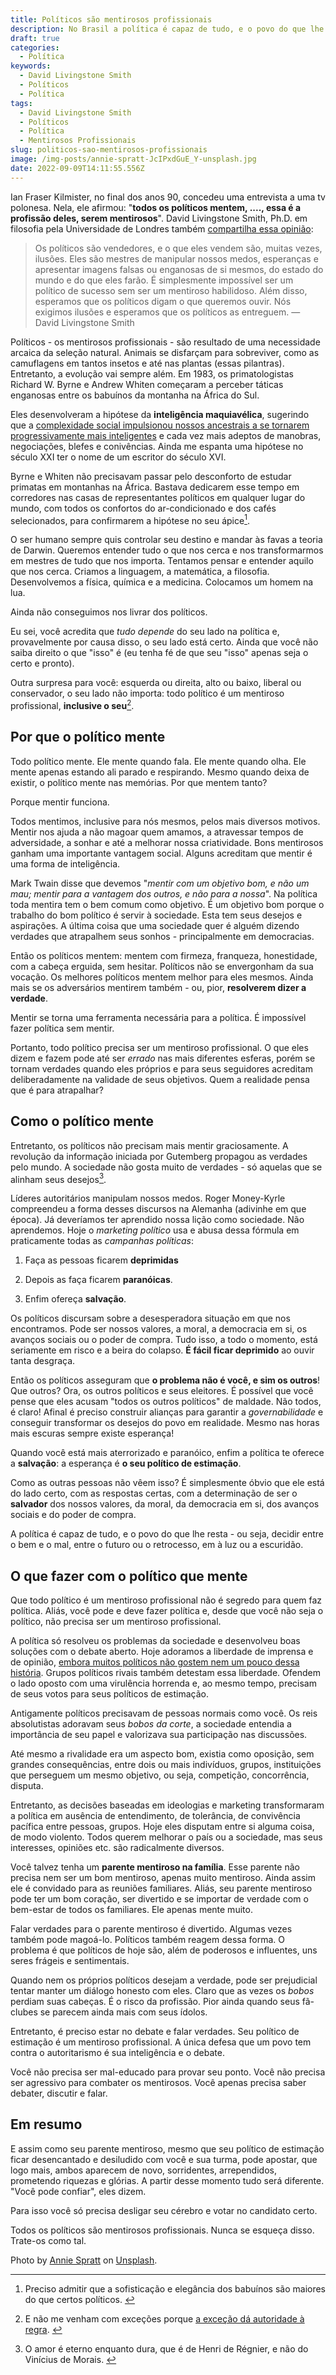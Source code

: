 ```yaml
---
title: Políticos são mentirosos profissionais
description: No Brasil a política é capaz de tudo, e o povo do que lhe resta.
draft: true
categories:
  - Política
keywords:
  - David Livingstone Smith
  - Políticos
  - Política
tags:
  - David Livingstone Smith
  - Políticos
  - Política
  - Mentirosos Profissionais
slug: politicos-sao-mentirosos-profissionais
image: /img-posts/annie-spratt-JcIPxdGuE_Y-unsplash.jpg
date: 2022-09-09T14:11:55.556Z
---
```


Ian Fraser Kilmister, no final dos anos 90, concedeu uma entrevista a uma tv polonesa. Nela, ele afirmou: "**todos os políticos mentem, ...., essa é a profissão deles, serem mentirosos**". David Livingstone Smith, Ph.D. em filosofia pela Universidade de Londres também [compartilha essa opinião](https://www.otempo.com.br/interessa/e-impossivel-ser-um-politico-de-sucesso-sem-ser-mentiroso-1.1485238?utm_source=pocket_mylist): 

>Os políticos são vendedores, e o que eles vendem são, muitas vezes, ilusões. Eles são mestres de manipular nossos medos, esperanças e apresentar imagens falsas ou enganosas de si mesmos, do estado do mundo e do que eles farão. É simplesmente impossível ser um político de sucesso sem ser um mentiroso habilidoso. Além disso, esperamos que os políticos digam o que queremos ouvir. Nós exigimos ilusões e esperamos que os políticos as entreguem. — David Livingstone Smith 

Políticos - os mentirosos profissionais - são resultado de uma necessidade arcaica da seleção natural. Animais se disfarçam para sobreviver, como as camuflagens em tantos insetos e até nas plantas (essas pilantras). Entretanto, a evolução vai sempre além. Em 1983, os primatologistas Richard W. Byrne e Andrew Whiten começaram a perceber táticas enganosas entre os babuínos da montanha na África do Sul.  

Eles desenvolveram a hipótese da **inteligência maquiavélica**, sugerindo que a [complexidade social impulsionou nossos ancestrais a se tornarem progressivamente mais inteligentes](https://www.scientificamerican.com/article/natural-born-liars/) e cada vez mais adeptos de manobras, negociações, blefes e conivências. Ainda me espanta uma hipótese no século XXI ter o nome de um escritor do século XVI. 

Byrne e Whiten não precisavam passar pelo desconforto de estudar primatas em montanhas na África. Bastava dedicarem esse tempo em corredores nas casas de representantes políticos em qualquer lugar do mundo, com todos os confortos do ar-condicionado e dos cafés selecionados, para confirmarem a hipótese no seu ápice[^1]. 

[^1]:Preciso admitir que a sofisticação e elegância dos babuínos são maiores do que certos políticos. 

O ser humano sempre quis controlar seu destino e mandar às favas a teoria de Darwin. Queremos entender tudo o que nos cerca e nos transformarmos em mestres de tudo que nos importa. Tentamos pensar e entender aquilo que nos cerca. Criamos a linguagem, a matemática, a filosofia. Desenvolvemos a física, química e a medicina. Colocamos um homem na lua.  

Ainda não conseguimos nos livrar dos políticos. 

Eu sei, você acredita que *tudo depende* do seu lado na política e, provavelmente por causa disso, o seu lado está certo. Ainda que você não saiba direito o que "isso" é (eu tenha fé de que seu "isso" apenas seja o certo e pronto).  

Outra surpresa para você: esquerda ou direita, alto ou baixo, liberal ou conservador, o seu lado não importa: todo político é um mentiroso profissional, **inclusive o seu**[^2].  

[^2]: E não me venham com exceções porque [a exceção dá autoridade à regra](https://www.phrases.org.uk/meanings/exception-that-proves-the-rule.html). 

## Por que o político mente 

Todo político mente. Ele mente quando fala. Ele mente quando olha. Ele mente apenas estando ali parado e respirando. Mesmo quando deixa de existir, o político mente nas memórias. Por que mentem tanto? 

Porque mentir funciona. 

Todos mentimos, inclusive para nós mesmos, pelos mais diversos motivos. Mentir nos ajuda a não magoar quem amamos, a atravessar tempos de adversidade, a sonhar e até a melhorar nossa criatividade. Bons mentirosos ganham uma importante vantagem social. Alguns acreditam que mentir é uma forma de inteligência.  

Mark Twain disse que devemos "*mentir com um objetivo bom, e não um mau; mentir para a vantagem dos outros, e não para a nossa*". Na política toda mentira tem o bem comum como objetivo. É um objetivo bom porque o trabalho do bom político é servir à sociedade. Esta tem seus desejos e aspirações. A última coisa que uma sociedade quer é alguém dizendo verdades que atrapalhem seus sonhos - principalmente em democracias. 

Então os políticos mentem: mentem com firmeza, franqueza, honestidade, com a cabeça erguida, sem hesitar. Políticos não se envergonham da sua vocação. Os melhores políticos mentem melhor para eles mesmos. Ainda mais se os adversários mentirem também - ou, pior, **resolverem dizer a verdade**. 

Mentir se torna uma ferramenta necessária para a política. É impossível fazer política sem mentir.  

Portanto, todo político precisa ser um mentiroso profissional. O que eles dizem e fazem pode até ser *errado* nas mais diferentes esferas, porém se tornam verdades quando eles próprios e para seus seguidores acreditam deliberadamente na validade de seus objetivos. Quem a realidade pensa que é para atrapalhar? 

## Como o político mente 

Entretanto, os políticos não precisam mais mentir graciosamente. A revolução da informação iniciada por Gutemberg propagou as verdades pelo mundo. A sociedade não gosta muito de verdades - só aquelas que se alinham seus desejos[^3]. 

[^3]: O amor é eterno enquanto dura, que é de Henri de Régnier, e não do Vinícius de Morais. 

Líderes autoritários manipulam nossos medos. Roger Money-Kyrle compreendeu a forma desses discursos na Alemanha (adivinhe em que época). Já deveríamos ter aprendido nossa lição como sociedade. Não aprendemos. Hoje o *marketing político* usa e abusa dessa fórmula em praticamente todas as *campanhas políticas*: 

1. Faça as pessoas ficarem **deprimidas** 

2. Depois as faça ficarem **paranóicas**. 

3. Enfim ofereça **salvação**. 

Os políticos discursam sobre a desesperadora situação em que nos encontramos. Pode ser nossos valores, a moral, a democracia em si, os avanços sociais ou o poder de compra. Tudo isso, a todo o momento, está seriamente em risco e a beira do colapso. **É fácil ficar deprimido** ao ouvir tanta desgraça. 

Então os políticos asseguram que **o problema não é você, e sim os outros**! Que outros? Ora, os outros políticos e seus eleitores. É possível que você pense que eles acusam "todos os outros políticos" de maldade. Não todos, é claro! Afinal é preciso construir alianças para garantir a *governabilidade* e conseguir transformar os desejos do povo em realidade. Mesmo nas horas mais escuras sempre existe esperança! 

Quando você está mais aterrorizado e paranóico, enfim a política te oferece a **salvação**: a esperança é **o seu político de estimação**.  

Como as outras pessoas não vêem isso? É simplesmente óbvio que ele está do lado certo, com as respostas certas, com a determinação de ser o **salvador** dos nossos valores, da moral, da democracia em si, dos avanços sociais e do poder de compra. 

A política é capaz de tudo, e o povo do que lhe resta - ou seja, decidir entre o bem e o mal, entre o futuro ou o retrocesso, em à luz ou a escuridão. 

## O que fazer com o político que mente 

Que todo político é um mentiroso profissional não é segredo para quem faz política. Aliás, você pode e deve fazer política e, desde que você não seja o político, não precisa ser um mentiroso profissional. 

A política só resolveu os problemas da sociedade e desenvolveu boas soluções com o debate aberto. Hoje adoramos a liberdade de imprensa e de opinião, [embora muitos políticos não gostem nem um pouco dessa história](https://llsaboya.com/p/traducao-de-um-culto-da-ignorancia-por-isaac-asimov/). Grupos políticos rivais também detestam essa liberdade. Ofendem o lado oposto com uma virulência horrenda e, ao mesmo tempo, precisam de seus votos para seus políticos de estimação.  

Antigamente políticos precisavam de pessoas normais como você. Os reis absolutistas adoravam seus *bobos da corte*, a sociedade entendia a importância de seu papel e valorizava sua participação nas discussões. 

Até mesmo a rivalidade era um aspecto bom, existia como oposição, sem grandes consequências, entre dois ou mais indivíduos, grupos, instituições que perseguem um mesmo objetivo, ou seja, competição, concorrência, disputa. 

Entretanto, as decisões baseadas em ideologias e marketing transformaram a política em ausência de entendimento, de tolerância, de convivência pacífica entre pessoas, grupos. Hoje eles disputam entre si alguma coisa, de modo violento. Todos querem melhorar o país ou a sociedade, mas seus interesses, opiniões etc. são radicalmente diversos. 

Você talvez tenha um **parente mentiroso na família**. Esse parente não precisa nem ser um bom mentiroso, apenas muito mentiroso. Ainda assim ele é convidado para as reuniões familiares. Aliás, seu parente mentiroso pode ter um bom coração, ser divertido e se importar de verdade com o bem-estar de todos os familiares. Ele apenas mente muito. 

Falar verdades para o parente mentiroso é divertido. Algumas vezes também pode magoá-lo. Políticos também reagem dessa forma. O problema é que políticos de hoje são, além de poderosos e influentes, uns seres frágeis e sentimentais.  

Quando nem os próprios políticos desejam a verdade, pode ser prejudicial tentar manter um diálogo honesto com eles. Claro que as vezes os *bobos* perdiam suas cabeças. É o risco da profissão. Pior ainda quando seus fã-clubes se parecem ainda mais com seus ídolos. 

Entretanto, é preciso estar no debate e falar verdades. Seu político de estimação é um mentiroso profissional. A única defesa que um povo tem contra o autoritarismo é sua inteligência e o debate. 

Você não precisa ser mal-educado para provar seu ponto. Você não precisa ser agressivo para combater os mentirosos. Você apenas precisa saber debater, discutir e falar.

## Em resumo

E assim como seu parente mentiroso, mesmo que seu político de estimação ficar desencantado e desiludido com você e sua turma, pode apostar, que logo mais, ambos aparecem de novo, sorridentes, arrependidos, prometendo riquezas e glórias. A partir desse momento tudo será diferente. "Você pode confiar", eles dizem. 

Para isso você só precisa desligar seu cérebro e votar no candidato certo.  

Todos os políticos são mentirosos profissionais. Nunca se esqueça disso. Trate-os como tal. 

Photo by [Annie Spratt](https://unsplash.com/@anniespratt?utm_source=unsplash&utm_medium=referral&utm_content=creditCopyText) on [Unsplash](https://unsplash.com/s/photos/liar?utm_source=unsplash&utm_medium=referral&utm_content=creditCopyText).
